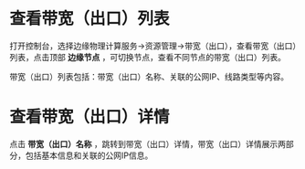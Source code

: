 # 查看带宽（出口）列表

打开控制台，选择边缘物理计算服务->资源管理->带宽（出口），查看带宽（出口）列表，点击顶部 **边缘节点** ，可切换节点，查看不同节点的带宽（出口）列表。

带宽（出口）列表包括：带宽（出口）名称、关联的公网IP、线路类型等内容。



# 查看带宽（出口）详情
点击 **带宽（出口）名称** ，跳转到带宽（出口）详情，带宽（出口）详情展示两部分，包括基本信息和关联的公网IP信息。

